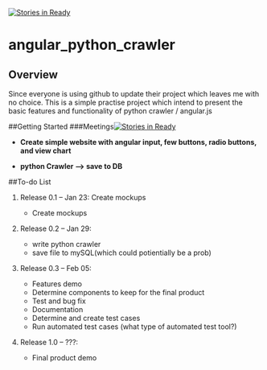 [![Stories in Ready](https://badge.waffle.io/FrancisZ2/angular_python_crawler.png?label=ready&title=Ready)](https://waffle.io/FrancisZ2/angular_python_crawler)
# angular_python_crawler

## Overview
Since everyone is using github to update their project which leaves me with no choice.
This is a simple practise project which intend to present the basic features and functionality of python crawler / angular.js

##Getting Started 
###Meetings[![Stories in Ready](https://waffle.io/FrancisZ2/angular_python_crawler)](https://waffle.io/francisz2/micro)

* **Create simple website with angular input, few buttons, radio buttons, and view chart**
  
* **python Crawler --> save to DB**
    
   
##To-do List 
1. Release 0.1 – Jan 23: Create mockups
    * Create mockups 

2. Release 0.2 – Jan 29: 
    * write python crawler
    * save file to mySQL(which could potientially be a prob)

3. Release 0.3 – Feb 05: 
    * Features demo
    * Determine components to keep for the final product
    * Test and bug fix
    * Documentation
    * Determine and create test cases
    * Run automated test cases (what type of automated test tool?) 

7. Release 1.0 – ???:
    * Final product demo
